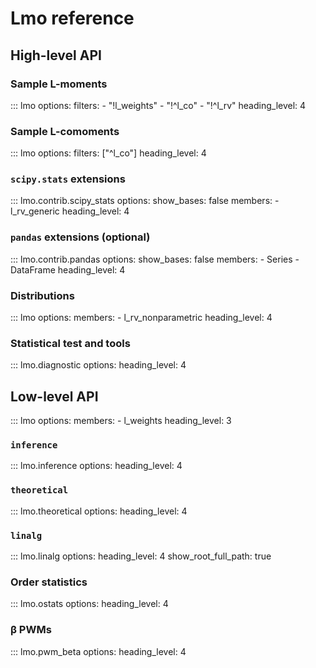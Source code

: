 # Lmo reference

## High-level API

### Sample L-moments

::: lmo
    options:
      filters:
      - "!l_weights"
      - "!^l_co"
      - "!^l_rv"
      heading_level: 4

### Sample L-comoments

::: lmo
    options:
      filters: ["^l_co"]
      heading_level: 4

### `scipy.stats` extensions

::: lmo.contrib.scipy_stats
    options:
      show_bases: false
      members:
      - l_rv_generic
      heading_level: 4

### `pandas` extensions (optional)

::: lmo.contrib.pandas
    options:
      show_bases: false
      members:
      - Series
      - DataFrame
      heading_level: 4

### Distributions

::: lmo
    options:
      members:
      - l_rv_nonparametric
      heading_level: 4

### Statistical test and tools

::: lmo.diagnostic
    options:
      heading_level: 4

## Low-level API

::: lmo
    options:
      members:
      - l_weights
      heading_level: 3

### `inference`

::: lmo.inference
    options:
      heading_level: 4

### `theoretical`

::: lmo.theoretical
    options:
      heading_level: 4

### `linalg`

::: lmo.linalg
    options:
      heading_level: 4
      show_root_full_path: true

### Order statistics

::: lmo.ostats
    options:
      heading_level: 4

### β PWMs

::: lmo.pwm_beta
    options:
      heading_level: 4
